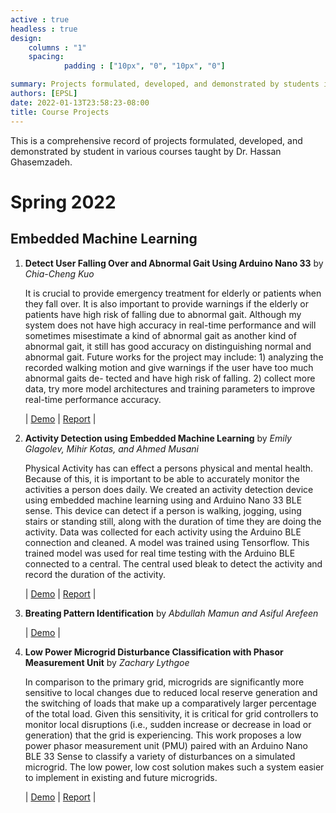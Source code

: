 ```yaml
---
active : true
headless : true
design:
    columns : "1"
    spacing:
            padding : ["10px", "0", "10px", "0"]

summary: Projects formulated, developed, and demonstrated by students in various courses taught by Dr. Hassan.  
authors: [EPSL]
date: 2022-01-13T23:58:23-08:00
title: Course Projects
---
```

<!-- 
The format of each project listing follows 

SN. **Project Name** by *Student names*

    Summary or Abstract
    
    | [Demo](link) | [Report](Link) |
-->

This is a comprehensive record of projects formulated, developed, and demonstrated by student in various courses taught by Dr. Hassan Ghasemzadeh.

# Spring 2022

## Embedded Machine Learning

1. **Detect User Falling Over and Abnormal Gait Using Arduino Nano 33** by *Chia-Cheng Kuo*

    It is crucial to provide emergency treatment for elderly or patients
    when they fall over. It is also important to provide warnings if
    the elderly or patients have high risk of falling due to abnormal
    gait. Although my system does not have high accuracy in real-time
    performance and will sometimes misestimate a kind of abnormal
    gait as another kind of abnormal gait, it still has good accuracy
    on distinguishing normal and abnormal gait. Future works for the
    project may include: 1) analyzing the recorded walking motion
    and give warnings if the user have too much abnormal gaits de-
    tected and have high risk of falling. 2) collect more data, try more
    model architectures and training parameters to improve real-time
    performance accuracy.

    | [Demo](https://www.youtube.com/watch?v=YJ0TwOIkwBo) | [Report](https://bit.ly/39f0FuA) |

2. **Activity Detection using Embedded Machine Learning** by *Emily Glagolev, Mihir Kotas, and Ahmed Musani*

    Physical Activity has can effect a persons physical and mental
    health. Because of this, it is important to be able to accurately monitor the activities a person does daily. We created an activity detection device using embedded machine learning using and Arduino Nano 33 BLE sense. This device can detect if a person is walking, jogging, using stairs or standing still, along with the duration of time they are doing the activity. Data was collected for each activity using the Arduino BLE connection and cleaned. A model was trained using Tensorflow. This trained model was used for real time testing with the Arduino BLE connected to a central. The central used bleak to detect the activity and record the duration of the activity.

    | [Demo](https://www.youtube.com/watch?v=97o2-8fS7Ms) | [Report](https://bit.ly/3PpIvqW) |

3. **Breating Pattern Identification** by  *Abdullah Mamun and Asiful Arefeen*

    | [Demo](https://youtu.be/RBKVR6dvekI) |

4. **Low Power Microgrid Disturbance Classification with Phasor Measurement Unit** by *Zachary Lythgoe*

    <!-- <p align="center">
    <img width="300" height="300" src="featured.png">
    </p> -->

    In comparison to the primary grid, microgrids are significantly more
    sensitive to local changes due to reduced local reserve generation
    and the switching of loads that make up a comparatively larger
    percentage of the total load. Given this sensitivity, it is critical for
    grid controllers to monitor local disruptions (i.e., sudden increase
    or decrease in load or generation) that the grid is experiencing.
    This work proposes a low power phasor measurement unit (PMU)
    paired with an Arduino Nano BLE 33 Sense to classify a variety of
    disturbances on a simulated microgrid. The low power, low cost
    solution makes such a system easier to implement in existing and
    future microgrids. 

    | [Demo](https://www.youtube.com/watch?v=QFYur2osd0w) | [Report](https://bit.ly/3M5n7oQ) |


